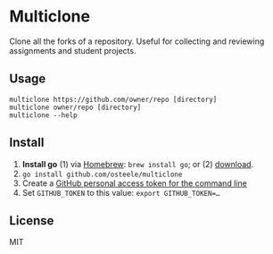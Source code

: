 # Multiclone

Clone all the forks of a repository. Useful for collecting and reviewing
assignments and student projects.

## Usage

    multiclone https://github.com/owner/repo [directory]
    multiclone owner/repo [directory]
    multiclone --help

## Install

1. **Install go** (1) via [Homebrew](https://brew.sh): `brew install go`; or (2) [download](https://golang.org/doc/install#tarball).
2. `go install github.com/osteele/multiclone`
3. Create a [GitHub personal access token for the command line](https://help.github.com/articles/creating-a-personal-access-token-for-the-command-line/)
4. Set `GITHUB_TOKEN` to this value: `export GITHUB_TOKEN=…`

## License

MIT
